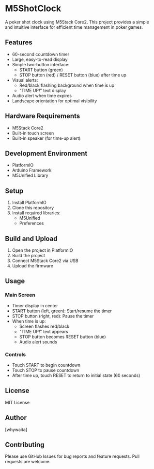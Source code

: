 # M5ShotClock

A poker shot clock using M5Stack Core2. This project provides a simple and intuitive interface for efficient time management in poker games.

## Features

- 60-second countdown timer
- Large, easy-to-read display
- Simple two-button interface:
  - START button (green)
  - STOP button (red) / RESET button (blue) after time up
- Visual alerts:
  - Red/black flashing background when time is up
  - "TIME UP!" text display
- Audio alert when time expires
- Landscape orientation for optimal visibility

## Hardware Requirements

- M5Stack Core2
- Built-in touch screen
- Built-in speaker (for time-up alert)

## Development Environment

- PlatformIO
- Arduino Framework
- M5Unified Library

## Setup

1. Install PlatformIO
2. Clone this repository
3. Install required libraries:
   - M5Unified
   - Preferences

## Build and Upload

1. Open the project in PlatformIO
2. Build the project
3. Connect M5Stack Core2 via USB
4. Upload the firmware

## Usage

### Main Screen

- Timer display in center
- START button (left, green): Start/resume the timer
- STOP button (right, red): Pause the timer
- When time is up:
  - Screen flashes red/black
  - "TIME UP!" text appears
  - STOP button becomes RESET button (blue)
  - Audio alert sounds

### Controls

- Touch START to begin countdown
- Touch STOP to pause countdown
- After time up, touch RESET to return to initial state (60 seconds)

## License

MIT License

## Author

[whywaita]

## Contributing

Please use GitHub Issues for bug reports and feature requests.
Pull requests are welcome.
